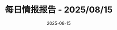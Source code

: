 ---
title: '每日情报报告 - 2025/08/15'
date: '2025-08-15'
data:
  - title: "New open-source project for data visualization"
    content: "A new library on GitHub promises to simplify complex data visualization tasks."
    link: "https://example.com/test-link4"
    publishDate: "2025-08-15 09:00:00"
    points: 1200
    source: "GitHub"
    extra: ""
---